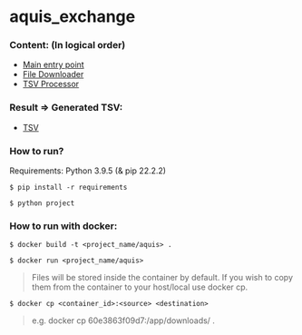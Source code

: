 # aquis_exchange

### Content: (In logical order)
- [Main entry point](/project/__main__.py)
- [File Downloader](/project/file_downloader.py)
- [TSV Processor](/project/tsv_processor.py)

### Result => Generated TSV:
- [TSV](/generated_tsv/market_data.tsv)


### How to run?
Requirements: Python 3.9.5 (& pip 22.2.2)

```
$ pip install -r requirements
```

```
$ python project
```

### How to run with docker:

```
$ docker build -t <project_name/aquis> .
```

```
$ docker run <project_name/aquis>
```

> Files will be stored inside the container by default.
> If you wish to copy them from the container to your host/local use docker cp.

```
$ docker cp <container_id>:<source> <destination>
```

>e.g. docker cp 60e3863f09d7:/app/downloads/ .
